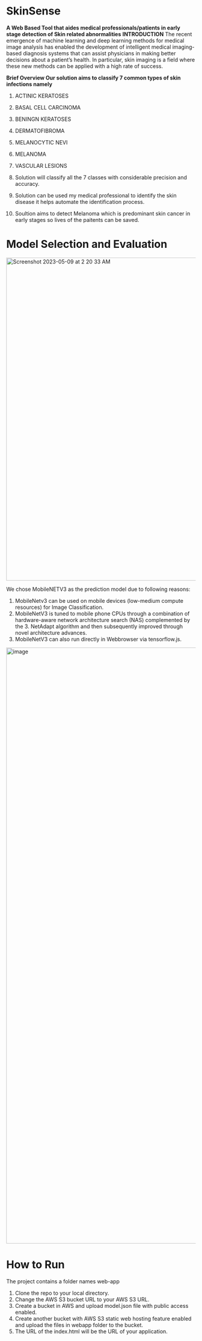 # SkinSense
__A Web Based Tool that aides medical professionals/patients in early stage detection of Skin related abnormalities__
__INTRODUCTION__ 
The recent emergence of machine learning and deep learning methods for medical image analysis has enabled the development of intelligent medical imaging-based diagnosis systems that can assist physicians in making better decisions about a patient’s health. In particular, skin imaging is a field where these new methods can be applied with a high rate of success.

__Brief Overview Our solution aims to classify 7 common types of skin infections namely__

1. ACTINIC KERATOSES
2. BASAL CELL CARCINOMA
3. BENINGN KERATOSES
4. DERMATOFIBROMA
5. MELANOCYTIC NEVI
6. MELANOMA
7. VASCULAR LESIONS

1. Solution will classify all the 7 classes with considerable precision and accuracy.
2. Solution can be used my medical professional to identify the skin disease it helps automate the identification process.
3. Soultion aims to detect Melanoma which is predominant skin cancer in early stages so lives of the paitents can be saved.

# Model Selection and Evaluation

<img width="859" alt="Screenshot 2023-05-09 at 2 20 33 AM" src="https://github.com/DHRUV6029/SkinSense/assets/71836462/acbbab3a-7add-4b6f-812a-8c39182ebd9d">

We chose MobileNETV3 as the prediction model due to following reasons:

1. MobileNetv3 can be used on mobile devices (low-medium compute resources) for Image Classification.
2. MobileNetV3 is tuned to mobile phone CPUs through a combination of hardware-aware network architecture search (NAS) complemented by the 3. NetAdapt algorithm and then subsequently improved through novel architecture advances.
4. MobileNetV3 can also run directly in Webbrowser via tensorflow.js.


<img width="1585" alt="image" src="https://github.com/DHRUV6029/SkinSense/assets/71836462/358057ae-103e-4544-beec-458146fd9274">




# How to Run
The project contains a folder names web-app
1. Clone the repo to your local directory.
2. Change the AWS S3 bucket URL to your AWS S3 URL.
3. Create a bucket in AWS and upload model.json file with public access enabled.
4. Create another bucket with AWS S3 static web hosting feature enabled and upload the files in webapp folder to the bucket.
5. The URL of the index.html will be the URL of your application.




